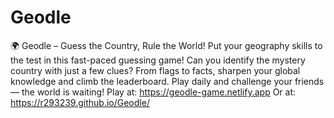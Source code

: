 # Geodle
🌍 Geodle – Guess the Country, Rule the World!
Put your geography skills to the test in this fast-paced guessing game! Can you identify the mystery country with just a few clues? From flags to facts, sharpen your global knowledge and climb the leaderboard. Play daily and challenge your friends — the world is waiting!
Play at: https://geodle-game.netlify.app Or at: https://r293239.github.io/Geodle/
